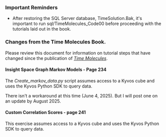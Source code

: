 ### Important Reminders

<ul>
  <li>After restoring the SQL Server database, TimeSolution.Bak, it's important to run sql/TimeMolecules_Code00 before proceeding with the tutorials laid out in the book.</li>
</ul>

### Changes from the Time Molecules Book.

Please review this document for information on tutorial steps that have changed since the publication of <a href="https://technicspub.com/time-molecules/" target="_blank"><em>Time Molecules</em></a>.

#### Insight Space Graph Markov Models - Page 234

The <i>Create_markov_data.py</i> script assumes access to a Kyvos cube and uses the Kyvos Python SDK to query data.

There isn't a workaround at this time (June 4, 2025). But I will post one on an update by August 2025.

#### Custom Correlation Scores - page 241

This exercise assumes access to a Kyvos cube and uses the Kyvos Python SDK to query data.


